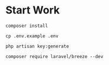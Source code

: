 # Start Work

```sha
composer install
```
```sha
cp .env.example .env
```
```sha
php artisan key:generate
```
```sha
composer require laravel/breeze --dev
```
